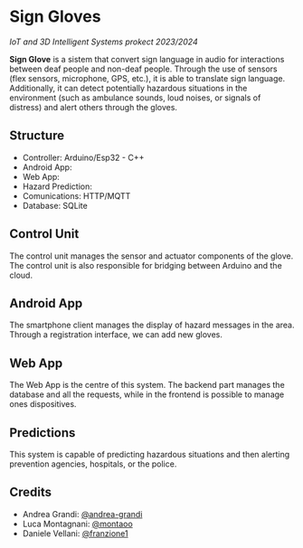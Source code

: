 

# Sign Gloves

*IoT and 3D Intelligent Systems prokect 2023/2024*

**Sign Glove** is a sistem that convert sign language in audio for interactions between deaf people and non-deaf people. Through the use of sensors (flex sensors, microphone, GPS, etc.), it is able to translate sign language. Additionally, it can detect potentially hazardous situations in the environment (such as ambulance sounds, loud noises, or signals of distress) and alert others through the gloves.

## Structure

- Controller: Arduino/Esp32 - C++
- Android App: 
- Web App: 
- Hazard Prediction: 
- Comunications: HTTP/MQTT
- Database: SQLite

## Control Unit 

The control unit manages the sensor and actuator components of the glove. The control unit is also responsible for bridging between Arduino and the cloud.

## Android App

The smartphone client manages the display of hazard messages in the area. Through a registration interface, we can add new gloves.

## Web App

The Web App is the centre of this system. The backend part manages the database and all the requests, while in the frontend is possible to manage ones dispositives.

## Predictions

This system is capable of predicting hazardous situations and then alerting prevention agencies, hospitals, or the police.

## Credits

- Andrea Grandi: [@andrea-grandi](https://github.com/andrea-grandi)
- Luca Montagnani: [@montaoo](https://github.com/montaooo)
- Daniele Vellani: [@franzione1](https://github.com/franzione1)
